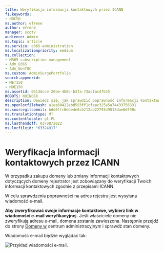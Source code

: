```yaml
---
title: Weryfikacja informacji kontaktowych przez ICANN
f1.keywords:
- NOCSH
ms.author: efrene
author: efrene
manager: scotv
audience: Admin
ms.topic: article
ms.service: o365-administration
ms.localizationpriority: medium
ms.collection:
- M365-subscription-management
- Adm_O365
- Adm_NonTOC
ms.custom: AdminSurgePortfolio
search.appverid:
- MET150
- MOE150
ms.assetid: 0413dcce-26be-4b8c-b3fa-73ac1ac4fb35
ROBOTS: NOINDEX
description: Dowiedz się, jak sprawdzić poprawność informacji kontaktowych w celu zachowania zgodności z przepisami ICANN.
ms.openlocfilehash: a1ea60422ebd503ff1cfaac325a5a74433756831
ms.sourcegitcommit: bdd6ffc6ebe4e6cb212ab22793d9513dae6d798c
ms.translationtype: MT
ms.contentlocale: pl-PL
ms.lasthandoff: 03/08/2022
ms.locfileid: "63324917"
---
```

# <a name="icann-verification-of-contact-information"></a>Weryfikacja informacji kontaktowych przez ICANN

W przypadku zakupu domeny lub zmiany informacji kontaktowych dotyczących domeny rejestrator jest zobowiązany do weryfikacji Twoich informacji kontaktowych zgodnie z przepisami ICANN.

W celu sprawdzenia poprawności na adres rejestru jest wysyłana wiadomość e-mail.

 **Aby zweryfikować swoje informacje kontaktowe, wybierz link w wiadomości e-mail weryfikacyjnej.** Jeśli właściciele domeny nie zweryfikują adresu e-mail, domena zostanie zawieszona. Następnie przejdź do strony [Domeny w](https://admin.microsoft.com/adminportal/home?ref=Domains) centrum administracyjnym i sprawdź stan domeny.

Wiadomość e-mail będzie wyglądać tak:

![Przykład wiadomości e-mail.](../../media/8bf27c08-510c-4d49-b152-8d047d038f1f.jpg)


